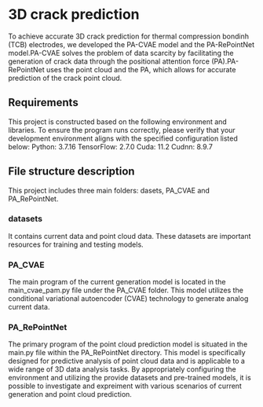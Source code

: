 # 3D crack prediction
To achieve accurate 3D crack prediction for thermal compression bondinh (TCB) electrodes, we developed the PA-CVAE model and the PA-RePointNet model.PA-CVAE solves the problem of data scarcity by facilitating the generation of crack data through the positional attention force (PA).PA-RePointNet uses the point cloud and the PA, which allows for accurate prediction of the crack point cloud.
## Requirements
This project is constructed based on the following environment and libraries. To ensure the program runs correctly, please verify that your development environment aligns with the specified configuration listed below:
Python: 3.7.16
TensorFlow: 2.7.0
Cuda: 11.2
Cudnn: 8.9.7
## File structure description
This project includes three main folders: dasets, PA_CVAE and PA_RePointNet.
### datasets
It contains current data and point cloud data. These datasets are important resources for training and testing models.
### PA_CVAE
The main program of the current generation model is located in the main_cvae_pam.py file under the PA_CVAE folder. This model utilizes the conditional variational autoencoder (CVAE) technology to generate analog current data.
### PA_RePointNet
The primary program of the point cloud prediction model is situated in the main.py file within the PA_RePointNet directory. This model is specifically designed for predictive analysis of point cloud data and is applicable to a wide range of 3D data analysis tasks.
By appropriately configuring the environment and utilizing the provide datasets and pre-trained models, it is possible to investigate and expreiment with various scenarios of current generation and point cloud prediction.
